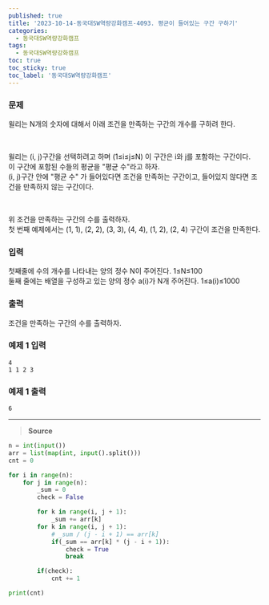 ```yaml
---
published: true
title: '2023-10-14-동국대SW역량강화캠프-4093. 평균이 들어있는 구간 구하기'
categories:
  - 동국대SW역량강화캠프
tags:
  - 동국대SW역량강화캠프
toc: true
toc_sticky: true
toc_label: '동국대SW역량강화캠프'
---
```


### **문제**

윌리는 N개의 숫자에 대해서 아래 조건을 만족하는 구간의 개수를 구하려 한다.

<br />

윌리는 (i, j)구간을 선택하려고 하며 (1≤i≤j≤N) 이 구간은 i와 j를 포함하는 구간이다.  
이 구간에 포함된 수들의 평균을 "평균 수"라고 하자.  
(i, j)구간 안에 "평균 수" 가 들어있다면 조건을 만족하는 구간이고, 들어있지 않다면 조건을 만족하지 않는 구간이다.

<br />

위 조건을 만족하는 구간의 수를 출력하자.  
첫 번째 예제에서는 (1, 1), (2, 2), (3, 3), (4, 4), (1, 2), (2, 4) 구간이 조건을 만족한다.

### **입력**

첫째줄에 수의 개수를 나타내는 양의 정수 N이 주어진다. 1≤N≤100  
둘째 줄에는 배열을 구성하고 있는 양의 정수 a(i)가 N개 주어진다. 1≤a(i)≤1000

### **출력**

조건을 만족하는 구간의 수를 출력하자.

### **예제 1 입력**

```
4
1 1 2 3
```

### **예제 1 출력**

```
6
```

---

> **Source**

```python
n = int(input())
arr = list(map(int, input().split()))
cnt = 0

for i in range(n):
	for j in range(n):
		_sum = 0
		check = False

		for k in range(i, j + 1):
			_sum += arr[k]
		for k in range(i, j + 1):
			# _sum / (j - i + 1) == arr[k]
			if(_sum == arr[k] * (j - i + 1)):
				check = True
				break

		if(check):
			cnt += 1

print(cnt)
```
